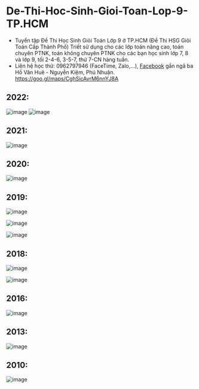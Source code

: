 # De-Thi-Hoc-Sinh-Gioi-Toan-Lop-9-TP.HCM
* Tuyển tập Đề Thi Học Sinh Giỏi Toán Lớp 9 ở TP.HCM (Đề Thi HSG Giỏi Toán Cấp Thành Phố) Triết sử dụng cho các lớp toán nâng cao, toán chuyên PTNK, toán không chuyên PTNK cho các bạn học sinh lớp 7, 8 và lớp 9, tối 2-4-6, 3-5-7, thứ 7-CN hàng tuần.
* Liên hệ học thử: 0962797946 (FaceTime, Zalo,...), [Facebook](https://www.facebook.com/trietptm) gần ngã ba Hồ Văn Huê - Nguyễn Kiệm, Phú Nhuận.
https://goo.gl/maps/CghSicAvrM6nnYJ8A

## 2022:
![image](https://user-images.githubusercontent.com/526959/167818596-4fe14e28-8d2e-4de9-ae82-59ad7d9e307b.png)
![image](https://user-images.githubusercontent.com/526959/194223502-26f355e9-5d8e-4e7a-add6-b0bb05375341.png)

## 2021:
![image](https://user-images.githubusercontent.com/526959/167823048-535be3d4-e17b-43ff-b55e-9854e4946a9d.png)

## 2020:
![image](https://user-images.githubusercontent.com/526959/168243675-e77941ef-a366-432a-a6b2-13fdec8c8314.png)

## 2019:
![image](https://user-images.githubusercontent.com/526959/168212872-b096f741-0be1-4da4-a174-a269b8e86140.png)

![image](https://user-images.githubusercontent.com/526959/168211464-40ffa285-12e2-4c1a-bc54-822b6f5664c4.png)

![image](https://user-images.githubusercontent.com/526959/212003660-5adc6b23-9446-4aa0-9d7f-59351937f46d.png)

## 2018:
![image](https://user-images.githubusercontent.com/526959/168212103-fa0127d4-b748-4019-9a94-a389d0947d7b.png)

![image](https://user-images.githubusercontent.com/526959/168211710-4c24a5b5-4a68-46c6-b0be-dccdb9e90bac.png)

## 2016:
![image](https://user-images.githubusercontent.com/526959/168527760-d84e6fb3-043b-4226-b4b3-324c21a684fa.png)

## 2013:
![image](https://user-images.githubusercontent.com/526959/168211212-28a637d9-e18b-472d-8b47-be224a395982.png)

## 2010:
![image](https://user-images.githubusercontent.com/526959/217498394-d6910c39-58e2-4827-9be3-4338deaac99d.png)



